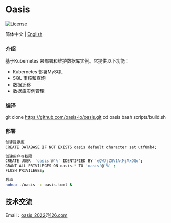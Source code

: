 # Oasis

[![License](https://img.shields.io/badge/License-Apache%202.0-blue.svg)](https://github.com/carina-io/carina/blob/main/LICENSE)

简体中文 | [English](README_en.md)

### 介绍

  基于Kubernetes 来部署和维护数据库实例。它提供以下功能：

* Kubernetes 部署MySQL
* SQL 审核和查询
* 数据迁移
* 数据库实例管理


### 编译
git clone https://github.com/oasis-io/oasis.git
cd oasis
bash scripts/build.sh


### 部署

```bash
创建数据库
CREATE DATABASE IF NOT EXISTS oasis default character set utf8mb4;

创建用户与权限
CREATE USER  'oasis'@'%' IDENTIFIED BY 'eQWJjZGV1A(MjAxOQo';
GRANT ALL PRIVILEGES ON oasis.* TO 'oasis'@'%' ; 
FLUSH PRIVILEGES;

启动
nohup ./oasis -c oasis.toml &
```

## 技术交流

Email：oasis_2022@126.com





